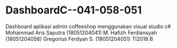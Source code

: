 # DashboardC--041-058-051
Dashboard aplikasi admin coffeeshop menggunakan visual studio c# Mohammad Aris Saputra (18051204041) M. Hafizh Ferdiansyah (18051204058) Gregorius Ferdyan S. (18051204051) TI2018 B
